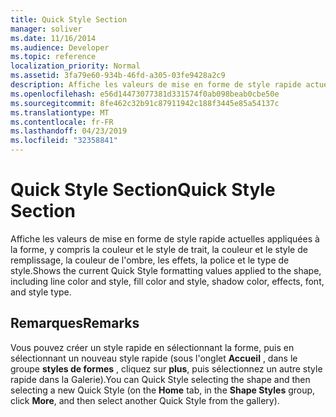 ```yaml
---
title: Quick Style Section
manager: soliver
ms.date: 11/16/2014
ms.audience: Developer
ms.topic: reference
localization_priority: Normal
ms.assetid: 3fa79e60-934b-46fd-a305-03fe9428a2c9
description: Affiche les valeurs de mise en forme de style rapide actuelles appliquées à la forme, y compris la couleur et le style de trait, la couleur et le style de remplissage, la couleur de l'ombre, les effets, la police et le type de style.
ms.openlocfilehash: e56d14473077381d331574f0ab098beab0cbe50e
ms.sourcegitcommit: 8fe462c32b91c87911942c188f3445e85a54137c
ms.translationtype: MT
ms.contentlocale: fr-FR
ms.lasthandoff: 04/23/2019
ms.locfileid: "32358841"
---
```

# <a name="quick-style-section"></a><span data-ttu-id="a06b1-103">Quick Style Section</span><span class="sxs-lookup"><span data-stu-id="a06b1-103">Quick Style Section</span></span>

<span data-ttu-id="a06b1-104">Affiche les valeurs de mise en forme de style rapide actuelles appliquées à la forme, y compris la couleur et le style de trait, la couleur et le style de remplissage, la couleur de l'ombre, les effets, la police et le type de style.</span><span class="sxs-lookup"><span data-stu-id="a06b1-104">Shows the current Quick Style formatting values applied to the shape, including line color and style, fill color and style, shadow color, effects, font, and style type.</span></span> 
  
## <a name="remarks"></a><span data-ttu-id="a06b1-105">Remarques</span><span class="sxs-lookup"><span data-stu-id="a06b1-105">Remarks</span></span>

<span data-ttu-id="a06b1-106">Vous pouvez créer un style rapide en sélectionnant la forme, puis en sélectionnant un nouveau style rapide (sous l'onglet **Accueil** , dans le groupe **styles de formes** , cliquez sur **plus**, puis sélectionnez un autre style rapide dans la Galerie).</span><span class="sxs-lookup"><span data-stu-id="a06b1-106">You can Quick Style selecting the shape and then selecting a new Quick Style (on the **Home** tab, in the **Shape Styles** group, click **More**, and then select another Quick Style from the gallery).</span></span>
  


